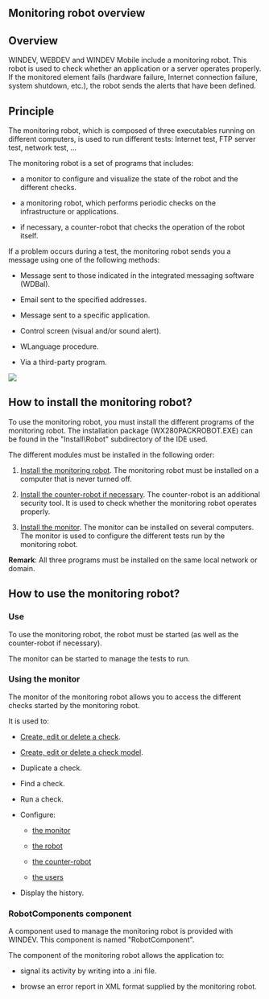
## Monitoring robot overview
			



<a name="NOTE1"></a>
<a name="NOTE1_1"></a>


## Overview
<a name="overview_ELTTEXTE000163"></a>
WINDEV, WEBDEV and WINDEV Mobile include a monitoring robot. This robot is used to check whether an application or a server operates properly. If the monitored element fails (hardware failure, Internet connection failure, system shutdown, etc.), the robot sends the alerts that have been defined.

<a name="NOTE2"></a>
<a name="NOTE2_1"></a>


## Principle
<a name="principle_ELTTEXTE000187"></a>
The monitoring robot, which is composed of three executables running on different computers, is used to run different tests: Internet test, FTP server test, network test, ...

The monitoring robot is a set of programs that includes: 

- a monitor to configure and visualize the state of the robot and the different checks. 

- a monitoring robot, which performs periodic checks on the infrastructure or applications. 

- if necessary, a counter-robot that checks the operation of the robot itself.  




If a problem occurs during a test, the monitoring robot sends you a message using one of the following methods:

- Message sent to those indicated in the integrated messaging software (WDBal).

- Email sent to the specified addresses.

- Message sent to a specific application.

- Control screen (visual and/or sound alert).

- WLanguage procedure.

- Via a third-party program.




![](https://doc.pcsoft.fr/en-US/images/image.awp?langid=3&name=P5-Surveillez%20vos%20applications.gif)


<a name="NOTE3"></a>
<a name="NOTE3_1"></a>


## How to install the monitoring robot?
<a name="how_install_the_monitoring_robot_ELTTEXTE000211"></a>
To use the monitoring robot, you must install the different programs of the monitoring robot. The installation package (WX280PACKROBOT.EXE) can be found in the "Install\\Robot" subdirectory of the IDE used.

The different modules must be installed in the following order: 

1. [Install the monitoring robot](../RobotMonitor/3541101.md). The monitoring robot must be installed on a computer that is never turned off.

2. [Install the counter-robot if necessary](../RobotMonitor/3541102.md). The counter-robot is an additional security tool. It is used to check whether the monitoring robot operates properly.

3. [Install the monitor](../RobotMonitor/3541103.md). The monitor can be installed on several computers. The monitor is used to configure the different tests run by the monitoring robot.




**Remark**: All three programs must be installed on the same local network or domain.

<a name="NOTE4"></a>
<a name="NOTE4_1"></a>


## How to use the monitoring robot?
<a name="how_use_the_monitoring_robot_ELTTEXTE000235"></a>


### Use
<a name="use_ELTPARAGRAPHE000065"></a>

To use the monitoring robot, the robot must be started (as well as the counter-robot if necessary).  

The monitor can be started to manage the tests to run.
<a name="NOTE4_2"></a>


### Using the monitor
<a name="using_the_monitor_ELTPARAGRAPHE000074"></a>

The monitor of the monitoring robot allows you to access the different checks started by the monitoring robot.

It is used to:

- [Create, edit or delete a check](../RobotMonitor/3541107.md).

- [Create, edit or delete a check model](../RobotMonitor/3541124.md).

- Duplicate a check.

- Find a check.

- Run a check.

- Configure:

	- [the monitor](../RobotMonitor/3541104.md)

	- [the robot](../RobotMonitor/3541105.md)

	- [the counter-robot](../RobotMonitor/3541106.md)

	- [the users](../RobotMonitor/3541104.md)




- Display the history.







<a name="NOTE4_3"></a>


### RobotComponents component
<a name="robotcomponents_component_ELTPARAGRAPHE000109"></a>

A component used to manage the monitoring robot is provided with WINDEV. This component is named "RobotComponent". 

The component of the monitoring robot allows the application to:

- signal its activity by writing into a .ini file.

- browse an error report in XML format supplied by the monitoring robot.





